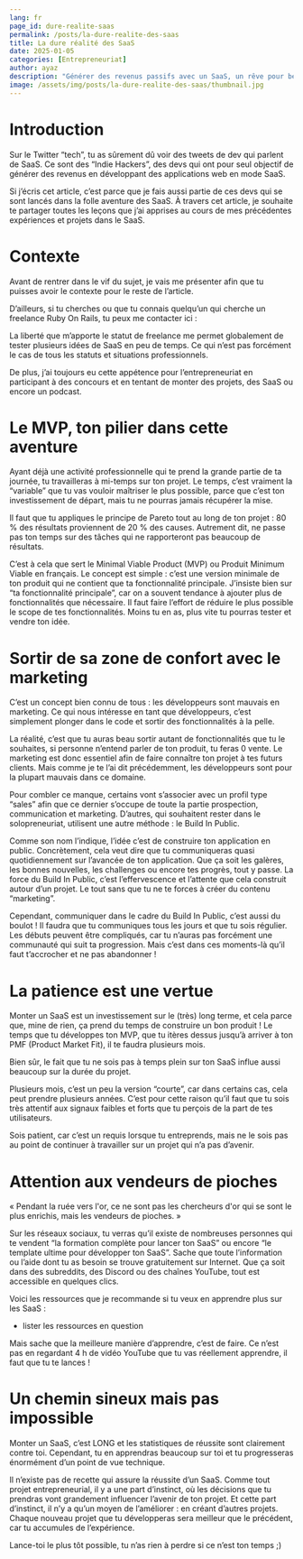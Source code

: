 ```yaml
---
lang: fr
page_id: dure-realite-saas
permalink: /posts/la-dure-realite-des-saas
title: La dure réalité des SaaS
date: 2025-01-05
categories: [Entrepreneuriat]
author: ayaz
description: "Générer des revenus passifs avec un SaaS, un rêve pour beaucoup de développeurs. Mais est-ce un rêve atteignable ?"
image: /assets/img/posts/la-dure-realite-des-saas/thumbnail.jpg
---
```


# Introduction
Sur le Twitter “tech”, tu as sûrement dû voir des tweets de dev qui parlent de SaaS. Ce sont des “Indie Hackers”, des devs qui ont pour seul objectif de générer des revenus en développant des applications web en mode SaaS.

Si j’écris cet article, c’est parce que je fais aussi partie de ces devs qui se sont lancés dans la folle aventure des SaaS. À travers cet article, je souhaite te partager toutes les leçons que j’ai apprises au cours de mes précédentes expériences et projets dans le SaaS.

# Contexte
Avant de rentrer dans le vif du sujet, je vais me présenter afin que tu puisses avoir le contexte pour le reste de l’article.

D’ailleurs, si tu cherches ou que tu connais quelqu’un qui cherche un freelance Ruby On Rails, tu peux me contacter ici :

La liberté que m’apporte le statut de freelance me permet globalement de tester plusieurs idées de SaaS en peu de temps. Ce qui n’est pas forcément le cas de tous les statuts et situations professionnels.

De plus, j’ai toujours eu cette appétence pour l’entrepreneuriat en participant à des concours et en tentant de monter des projets, des SaaS ou encore un podcast.

# Le MVP, ton pilier dans cette aventure
Ayant déjà une activité professionnelle qui te prend la grande partie de ta journée, tu travailleras à mi-temps sur ton projet. Le temps, c’est vraiment la “variable” que tu vas vouloir maîtriser le plus possible, parce que c’est ton investissement de départ, mais tu ne pourras jamais récupérer la mise.

Il faut que tu appliques le principe de Pareto tout au long de ton projet : 80 % des résultats proviennent de 20 % des causes. Autrement dit, ne passe pas ton temps sur des tâches qui ne rapporteront pas beaucoup de résultats.

C’est à cela que sert le Minimal Viable Product (MVP) ou Produit Minimum Viable en français. Le concept est simple : c’est une version minimale de ton produit qui ne contient que ta fonctionnalité principale. J’insiste bien sur “ta fonctionnalité principale”, car on a souvent tendance à ajouter plus de fonctionnalités que nécessaire. Il faut faire l’effort de réduire le plus possible le scope de tes fonctionnalités. Moins tu en as, plus vite tu pourras tester et vendre ton idée.

# Sortir de sa zone de confort avec le marketing
C’est un concept bien connu de tous : les développeurs sont mauvais en marketing. Ce qui nous intéresse en tant que développeurs, c’est simplement plonger dans le code et sortir des fonctionnalités à la pelle.

La réalité, c’est que tu auras beau sortir autant de fonctionnalités que tu le souhaites, si personne n’entend parler de ton produit, tu feras 0 vente. Le marketing est donc essentiel afin de faire connaître ton projet à tes futurs clients. Mais comme je te l’ai dit précédemment, les développeurs sont pour la plupart mauvais dans ce domaine.

Pour combler ce manque, certains vont s’associer avec un profil type “sales” afin que ce dernier s’occupe de toute la partie prospection, communication et marketing. D’autres, qui souhaitent rester dans le solopreneuriat, utilisent une autre méthode : le Build In Public.

Comme son nom l’indique, l’idée c’est de construire ton application en public. Concrètement, cela veut dire que tu communiqueras quasi quotidiennement sur l’avancée de ton application. Que ça soit les galères, les bonnes nouvelles, les challenges ou encore tes progrès, tout y passe. La force du Build In Public, c’est l’effervescence et l’attente que cela construit autour d’un projet. Le tout sans que tu ne te forces à créer du contenu “marketing”.

Cependant, communiquer dans le cadre du Build In Public, c’est aussi du boulot ! Il faudra que tu communiques tous les jours et que tu sois régulier. Les débuts peuvent être compliqués, car tu n’auras pas forcément une communauté qui suit ta progression. Mais c’est dans ces moments-là qu’il faut t’accrocher et ne pas abandonner !

# La patience est une vertue
Monter un SaaS est un investissement sur le (très) long terme, et cela parce que, mine de rien, ça prend du temps de construire un bon produit ! Le temps que tu développes ton MVP, que tu itères dessus jusqu’à arriver à ton PMF (Product Market Fit), il te faudra plusieurs mois.

Bien sûr, le fait que tu ne sois pas à temps plein sur ton SaaS influe aussi beaucoup sur la durée du projet.

Plusieurs mois, c’est un peu la version “courte”, car dans certains cas, cela peut prendre plusieurs années. C’est pour cette raison qu’il faut que tu sois très attentif aux signaux faibles et forts que tu perçois de la part de tes utilisateurs.

Sois patient, car c’est un requis lorsque tu entreprends, mais ne le sois pas au point de continuer à travailler sur un projet qui n’a pas d’avenir.

# Attention aux vendeurs de pioches
« Pendant la ruée vers l'or, ce ne sont pas les chercheurs d'or qui se sont le plus enrichis, mais les vendeurs de pioches. »

Sur les réseaux sociaux, tu verras qu’il existe de nombreuses personnes qui te vendent “la formation complète pour lancer ton SaaS” ou encore “le template ultime pour développer ton SaaS”. Sache que toute l’information ou l’aide dont tu as besoin se trouve gratuitement sur Internet. Que ça soit dans des subreddits, des Discord ou des chaînes YouTube, tout est accessible en quelques clics.

Voici les ressources que je recommande si tu veux en apprendre plus sur les SaaS :
- lister les ressources en question

Mais sache que la meilleure manière d’apprendre, c’est de faire. Ce n’est pas en regardant 4 h de vidéo YouTube que tu vas réellement apprendre, il faut que tu te lances !

# Un chemin sineux mais pas impossible
Monter un SaaS, c’est LONG et les statistiques de réussite sont clairement contre toi. Cependant, tu en apprendras beaucoup sur toi et tu progresseras énormément d’un point de vue technique.

Il n’existe pas de recette qui assure la réussite d’un SaaS. Comme tout projet entrepreneurial, il y a une part d’instinct, où les décisions que tu prendras vont grandement influencer l’avenir de ton projet. Et cette part d’instinct, il n’y a qu’un moyen de l’améliorer : en créant d’autres projets. Chaque nouveau projet que tu développeras sera meilleur que le précédent, car tu accumules de l’expérience.

Lance-toi le plus tôt possible, tu n’as rien à perdre si ce n’est ton temps ;)
